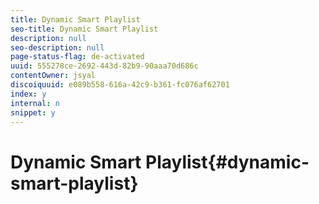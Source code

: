 ```yaml
---
title: Dynamic Smart Playlist
seo-title: Dynamic Smart Playlist
description: null
seo-description: null
page-status-flag: de-activated
uuid: 555278ce-2692-443d-82b9-90aaa70d686c
contentOwner: jsyal
discoiquuid: e089b558-616a-42c9-b361-fc076af62701
index: y
internal: n
snippet: y
---
```


# Dynamic Smart Playlist{#dynamic-smart-playlist}

